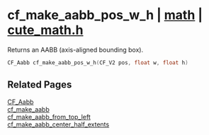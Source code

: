 # cf_make_aabb_pos_w_h | [math](https://github.com/RandyGaul/cute_framework/blob/master/docs/math/README.md) | [cute_math.h](https://github.com/RandyGaul/cute_framework/blob/master/include/cute_math.h)

Returns an AABB (axis-aligned bounding box).

```cpp
CF_Aabb cf_make_aabb_pos_w_h(CF_V2 pos, float w, float h)
```

## Related Pages

[CF_Aabb](https://github.com/RandyGaul/cute_framework/blob/master/docs/math/cf_aabb.md)  
[cf_make_aabb](https://github.com/RandyGaul/cute_framework/blob/master/docs/math/cf_make_aabb.md)  
[cf_make_aabb_from_top_left](https://github.com/RandyGaul/cute_framework/blob/master/docs/math/cf_make_aabb_from_top_left.md)  
[cf_make_aabb_center_half_extents](https://github.com/RandyGaul/cute_framework/blob/master/docs/math/cf_make_aabb_center_half_extents.md)  
